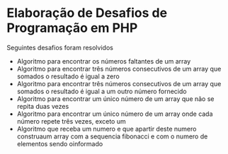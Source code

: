 # Elaboração de Desafios de Programação em PHP

Seguintes desafios foram resolvidos 

- Algoritmo para encontrar os números faltantes de um array
- Algoritmo para encontrar três números consecutivos de um array que somados o resultado é igual a zero
- Algoritmo para encontrar três números consecutivos de um array que somados o resultado é igual a um outro número fornecido
- Algoritmo para encontrar um único número de um array que não se repita duas vezes
- Algoritmo para encontrar um único número de um array onde cada número repete três vezes, exceto um
- Algoritmo que receba um numero e que apartir deste numero construaum array com a sequencia fibonacci e com o numero de elementos sendo oinformado

